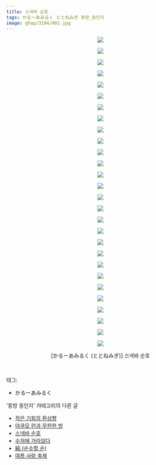 ```yaml
---
title: 스낵바 순호
tags: かるーあみるく ととねみぎ 동방_동인지
image: ghap/3194/001.jpg
---
```

<div class="article">
<p style="text-align: center; clear: none; float: none;"><img src="{{ site.nasurl }}/ghap/3194/001.jpg"/></p>
<p style="text-align: center; clear: none; float: none;"><img src="{{ site.nasurl }}/ghap/3194/002.jpg"/></p>
<p style="text-align: center; clear: none; float: none;"><img src="{{ site.nasurl }}/ghap/3194/003.jpg"/></p>
<p style="text-align: center; clear: none; float: none;"><img src="{{ site.nasurl }}/ghap/3194/004.jpg"/></p>
<p style="text-align: center; clear: none; float: none;"><img src="{{ site.nasurl }}/ghap/3194/005.jpg"/></p>
<p style="text-align: center; clear: none; float: none;"><img src="{{ site.nasurl }}/ghap/3194/006.jpg"/></p>
<p style="text-align: center; clear: none; float: none;"><img src="{{ site.nasurl }}/ghap/3194/007.jpg"/></p>
<p style="text-align: center; clear: none; float: none;"><img src="{{ site.nasurl }}/ghap/3194/008.jpg"/></p>
<p style="text-align: center; clear: none; float: none;"><img src="{{ site.nasurl }}/ghap/3194/009.jpg"/></p>
<p style="text-align: center; clear: none; float: none;"><img src="{{ site.nasurl }}/ghap/3194/010.jpg"/></p>
<p style="text-align: center; clear: none; float: none;"><img src="{{ site.nasurl }}/ghap/3194/011.jpg"/></p>
<p style="text-align: center; clear: none; float: none;"><img src="{{ site.nasurl }}/ghap/3194/012.jpg"/></p>
<p style="text-align: center; clear: none; float: none;"><img src="{{ site.nasurl }}/ghap/3194/013.jpg"/></p>
<p style="text-align: center; clear: none; float: none;"><img src="{{ site.nasurl }}/ghap/3194/014.jpg"/></p>
<p style="text-align: center; clear: none; float: none;"><img src="{{ site.nasurl }}/ghap/3194/015.jpg"/></p>
<p style="text-align: center; clear: none; float: none;"><img src="{{ site.nasurl }}/ghap/3194/016.jpg"/></p>
<p style="text-align: center; clear: none; float: none;"><img src="{{ site.nasurl }}/ghap/3194/017.jpg"/></p>
<p style="text-align: center; clear: none; float: none;"><img src="{{ site.nasurl }}/ghap/3194/018.jpg"/></p>
<p style="text-align: center; clear: none; float: none;"><img src="{{ site.nasurl }}/ghap/3194/019.jpg"/></p>
<p style="text-align: center; clear: none; float: none;"><img src="{{ site.nasurl }}/ghap/3194/020.jpg"/></p>
<p style="text-align: center; clear: none; float: none;"><img src="{{ site.nasurl }}/ghap/3194/021.jpg"/></p>
<p style="text-align: center; clear: none; float: none;"><img src="{{ site.nasurl }}/ghap/3194/022.jpg"/></p>
<p style="text-align: center; clear: none; float: none;"><img src="{{ site.nasurl }}/ghap/3194/023.jpg"/></p>
<p style="text-align: center; clear: none; float: none;"><img src="{{ site.nasurl }}/ghap/3194/024.jpg"/></p>
<p style="text-align: center; clear: none; float: none;"><img src="{{ site.nasurl }}/ghap/3194/025.jpg"/></p>
<p style="text-align: center; clear: none; float: none;"><img src="{{ site.nasurl }}/ghap/3194/026.jpg"/></p>
<p style="text-align: center; clear: none; float: none;"><img src="{{ site.nasurl }}/ghap/3194/027.jpg"/></p>
<p style="text-align: center; clear: none; float: none;"><img src="{{ site.nasurl }}/ghap/3194/028.jpg"/></p>
<p style="text-align: center; clear: none; float: none;">[かるーあみるく (ととねみぎ)] 스낵바 순호</p>
<p><br/></p>
</div><div class="tagTrail">
<p>태그: </p>
<ul>
<li>かるーあみるく</li>
</ul>
</div><div class="another">
<p>'동방 동인지' 카테고리의 다른 글</p>
<ul>
<li><a href="/2017-04-19-ghap_3196">작은 기회의 환상향</a></li>
<li><a href="/2017-04-19-ghap_3195">야쿠모 란과 무한한 방</a></li>
<li><a href="/2017-04-19-ghap_3194">스낵바 순호</a></li>
<li><a href="/2017-04-19-ghap_3193">수저에 가라앉다</a></li>
<li><a href="/2017-04-19-ghap_3192">純 (순수할 순)</a></li>
<li><a href="/2017-04-19-ghap_3191">여름 사랑 축제</a></li>
</ul>
</div><div class="cb_module cb_fluid">
<div class="cb_wrt cb_profile">
</div><!-- commentList close -->
</div>